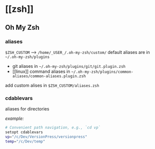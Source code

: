 # [[zsh]]

## Oh My Zsh

### aliases

`$ZSH_CUSTOM` --> `/home/_USER_/.oh-my-zsh/custom/`
default aliases are in `~/.oh-my-zsh/plugins`

- git aliases in `~/.oh-my-zsh/plugins/git/git.plugin.zsh`
- [[linux]] command aliases in `~/.oh-my-zsh/plugins/common-aliases/common-aliases.plugin.zsh`

add custom alises in `$ZSH_CUSTOM/aliases.zsh`

### cdablevars

aliases for directories

_example:_

```bash
# Convenient path navigation, e.g., `cd vp`
setopt cdablevars
vp="/c/Dev/VersionPress/versionpress"
temp="/c/Dev/temp"
```

